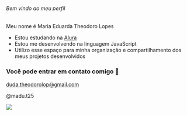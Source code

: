 ###### Bem vindo ao meu perfil

Meu nome é Maria Eduarda Theodoro Lopes

- Estou estudando na [Alura](https://www.alura.com.br)
- Estou me desenvolvendo na linguagem JavaScript
- Utilizo esse espaço para minha organização e compartilhamento dos meus projetos desenvolvidos

### Você pode entrar em contato comigo 📧

duda.theodorolop@gmail.com

@madu.t25


![](https://media1.tenor.com/m/XK-Ht7uM0sUAAAAd/angelina-jolie-what.gif)
